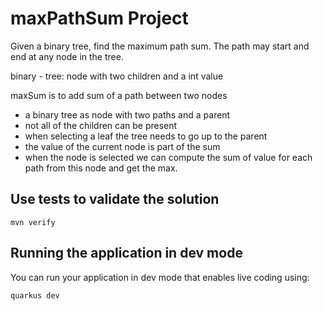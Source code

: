 # maxPathSum Project

Given a binary tree, find the maximum path sum. The path may start and end at any node in the tree.

binary - tree: node with two children and a int value

maxSum is to add sum of a path between two nodes

* a binary tree as node with two paths and a parent
* not all of the children can be present
* when selecting a leaf the tree needs to go up to the parent
* the value of the current node is part of the sum
* when the node is selected we can compute the sum of value for each path from this node and get the max.

## Use tests to validate the solution

```
mvn verify
```

## Running the application in dev mode

You can run your application in dev mode that enables live coding using:

```shell script
quarkus dev
```

